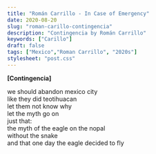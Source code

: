 ```yaml
---
title: "Román Carrillo - In Case of Emergency"
date: 2020-08-20
slug: "roman-carillo-contingencia"
description: "Contingencia by Román Carrillo"
keywords: ["Carillo"]
draft: false
tags: ["Mexico","Roman Carrillo", "2020s"]
stylesheet: "post.css"
---
```

**[Contingencia]**

we should abandon mexico city  
like they did teotihuacan  
let them not know why  
let the myth go on  
just that:  
the myth of the eagle on the nopal  
without the snake   
and that one day the eagle decided to fly